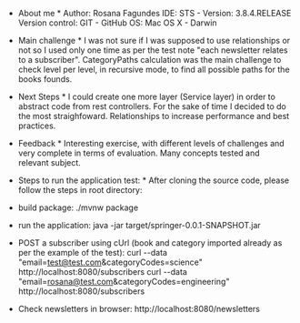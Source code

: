 * About me *
Author: Rosana Fagundes
IDE: STS - Version: 3.8.4.RELEASE
Version control: GIT - GitHub
OS: Mac OS X - Darwin

* Main challenge *
I was not sure if I was supposed to use relationships or not so I used only one time as per the test note "each newsletter relates to a subscriber".
CategoryPaths calculation was the main challenge to check level per level, in recursive mode, to find all possible paths for the books founds.

* Next Steps *
I could create one more layer (Service layer) in order to abstract code from rest controllers. For the sake of time I decided to do the most straighfoward.
Relationships to increase performance and best practices.

* Feedback *
Interesting exercise, with different levels of challenges and very complete in terms of evaluation. Many concepts tested and relevant subject.

* Steps to run the application test: *
After cloning the source code, please follow the steps in root directory:

- build package:
./mvnw package

- run the application:
java -jar target/springer-0.0.1-SNAPSHOT.jar

- POST a subscriber using cUrl (book and category imported already as per the example of the test):
curl --data "email=test@test.com&categoryCodes=science" http://localhost:8080/subscribers
curl --data "email=rosana@test.com&categoryCodes=engineering" http://localhost:8080/subscribers

- Check newsletters in browser:
http://localhost:8080/newsletters
